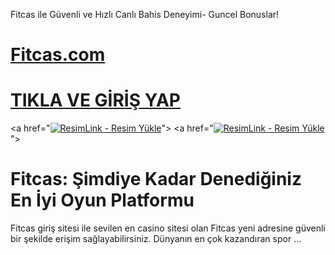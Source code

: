 Fitcas ile Güvenli ve Hızlı Canlı Bahis Deneyimi- Guncel Bonuslar!
# <a href="https://cutt.ly/geceafff">Fitcas.com</a>
# <a href="https://cutt.ly/geceafff">TIKLA VE GİRİŞ YAP</a>

<a href="<a href="https://resimlink.com/z5wo0" title="ResimLink - Resim Yükle"><img src="https://r.resimlink.com/z5wo0.jpg" title="ResimLink - Resim Yükle" alt="ResimLink - Resim Yükle"></a>"></a>
<a href="<a href="https://resimlink.com/z5wo0" title="ResimLink - Resim Yükle"><img src="https://r.resimlink.com/z5wo0.jpg" title="ResimLink - Resim Yükle" alt="ResimLink - Resim Yükle"></a>"></a>

# Fitcas: Şimdiye Kadar Denediğiniz En İyi Oyun Platformu
Fitcas giriş sitesi ile sevilen en casino sitesi olan Fitcas yeni adresine güvenli bir şekilde erişim sağlayabilirsiniz. Dünyanın en çok kazandıran spor ...
